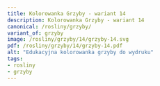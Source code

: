 ```yaml
---
title: Kolorowanka Grzyby - wariant 14
description: Kolorowanka Grzyby - wariant 14
canonical: /rosliny/grzyby/
variant_of: grzyby
image: /rosliny/grzyby/14/grzyby-14.svg
pdf: /rosliny/grzyby/14/grzyby-14.pdf
alt: "Edukacyjna kolorowanka grzyby do wydruku"
tags:
- rosliny
- grzyby
---
```

